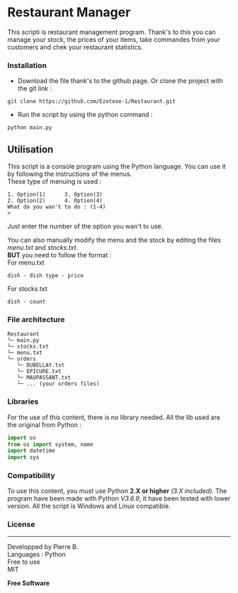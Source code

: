 # Restaurant Manager


This scripti is restaurant management program. Thank's to this you can manage your stock, the prices of your items, take commandes from your customers and chek your restaurant statistics.

### Installation
* Download the file thank's to the github page. Or clone the project with the git link :
```shell
git clone https://github.com/Ezotose-1/Restaurant.git
```

* Run the script by using the python command :
```shell
python main.py
```

## Utilisation
This script is a console program using the Python language. You can use it by following the instructions of the menus.  
These type of menuing is used : 
```console
1. Option(1)      3. Option(3)
2. Option(2)      4. Option(4)
What do you wan't to do : (1-4)
> 
```
Just enter the number of the option you wan't to use.

You can also manually modify the menu and the stock by editing the files *menu.txt* and *stocks.txt*.  
**BUT** you need to follow the format :  
For menu.txt
```
dish - dish type - price
```

For stocks.txt
```
dish - count
```

### File architecture
```
Restaurant
└─ main.py
└─ stocks.txt
└─ menu.txt
└─ orders
   └─ DUBELLAY.txt
   └─ EPICURE.txt
   └─ MAUPASSANT.txt
   └─ ... (your orders files)
```

### Libraries
For the use of this content, there is no library needed. All the lib used are the original from Python : 
```python
import os
from os import system, name
import datetime
import sys
```


### Compatibility
To use this content, you must use Python **2.X or higher** *(3.X included)*.
The program have been made with Python *V3.6.9*, it have been tested with lower version.
All the script is Windows and Linux compatible.

   
### License
----
Developped by Pierre B.  
Languages : Python  
Free to use  
MIT  


**Free Software**
